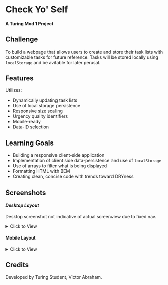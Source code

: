 # Check Yo' Self
#### A Turing Mod 1 Project


## Challenge
To build a webpage that allows users to create and store their task lists with customizable tasks for future reference. Tasks will be stored locally using `localStorage` and be avilable for later perusal.

## Features
Utilizes:
- Dynamically updating task lists
- Use of local storage persistence
- Responsive size scaling
- Urgency quality identifiers
- Mobile-ready
- Data-ID selection

## Learning Goals
- Building a responsive client-side application
- Implementation of client side data-persistence and use of `localStorage`
- Use of arrays to filter what is being displayed
- Formatting HTML with BEM
- Creating clean, concise code with trends toward DRYness

## Screenshots
#### *Desktop Layout*

Desktop screenshot not indicative of actual screenview due to fixed nav.
<details>
  <summary> Click to View </summary>

![check-yoself-desktop](https://user-images.githubusercontent.com/30779453/62192151-4fcbbe00-b332-11e9-8579-99004e85c7d9.png)



 </details>

 #### Mobile Layout
<details>
  <summary> Click to View </summary>

  ![check-yoself-mobile](https://user-images.githubusercontent.com/30779453/62192155-50fceb00-b332-11e9-808e-6559fddc565b.png)


</details>

## Credits
Developed by Turing Student, Victor Abraham.
